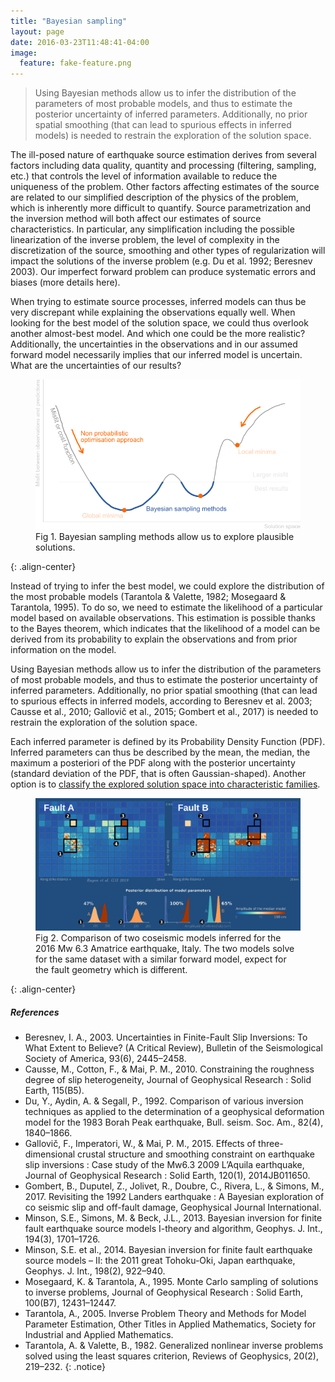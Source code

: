 ```yaml
---
title: "Bayesian sampling"
layout: page
date: 2016-03-23T11:48:41-04:00
image:
  feature: fake-feature.png
---
```


> Using Bayesian methods allow us to infer the distribution of the parameters of most probable models, and thus to estimate the posterior uncertainty of inferred parameters. Additionally, no prior spatial smoothing (that can lead to spurious effects in inferred models) is needed to restrain the exploration of the solution space.

The ill-posed nature of earthquake source estimation derives from several factors including data quality, quantity and processing (filtering, sampling, etc.) that controls the level of information available to reduce the uniqueness of the problem. Other factors affecting estimates of the source are related to our simplified description of the physics of the problem, which is inherently more difficult to quantify. Source parametrization and the inversion method will both affect our estimates of source characteristics. In particular, any simplification including the possible linearization of the inverse problem, the level of complexity in the discretization of the source, smoothing and other types of regularization will impact the solutions of the inverse problem (e.g. Du et al. 1992; Beresnev 2003). Our imperfect forward problem can produce systematic errors and biases (more details here).

When trying to estimate source processes, inferred models can thus be very discrepant while explaining the observations equally well. When looking for the best model of the solution space, we could thus overlook another almost-best model. And which one could be the more realistic?
Additionally, the uncertainties in the observations and in our assumed forward model necessarily implies that our inferred model is uncertain. What are the uncertainties of our results?

<figure>
  <img src="/images/research/inv1.png" alt="">
  <figcaption>Fig 1.  Bayesian sampling methods allow us to explore plausible solutions.</figcaption>
</figure>
{: .align-center}

Instead of trying to infer the best model, we could explore the distribution of the most probable models (Tarantola & Valette, 1982; Mosegaard & Tarantola, 1995). To do so, we need to estimate the likelihood of a particular model based on available observations. This estimation is possible thanks to the Bayes theorem, which indicates that the likelihood of a model can be derived from its probability to explain the observations and from prior information on the model.

Using Bayesian methods allow us to infer the distribution of the parameters of most probable models, and thus to estimate the posterior uncertainty of inferred parameters. Additionally, no prior spatial smoothing (that can lead to spurious effects in inferred models, according to Beresnev et al. 2003; Causse et al., 2010; Gallovič et al., 2015; Gombert et al., 2017) is needed to restrain the exploration of the solution space.

Each inferred parameter is defined by its Probability Density Function (PDF). Inferred parameters can thus be described by the mean, the median, the maximum a posteriori of the PDF along with the posterior uncertainty (standard deviation of the PDF, that is often Gaussian-shaped). Another option is to [classify the explored solution space into characteristic families](https://thearagon.github.io/thearagon.github.io/_pages/vizualization-of-uncertainties/).

<figure>
  <img src="/images/research/inv2.png" alt="">
  <figcaption>Fig 2. Comparison of two coseismic models inferred for the 2016 Mw 6.3 Amatrice earthquake, Italy. The two models solve for the same dataset with a similar forward model, expect for the fault geometry which is different.</figcaption>
</figure>
{: .align-center}

##### References
- Beresnev, I. A., 2003. Uncertainties in Finite-Fault Slip Inversions: To What Extent to Believe? (A Critical Review), Bulletin of the Seismological Society of America, 93(6), 2445–2458.
- Causse, M., Cotton, F., & Mai, P. M., 2010. Constraining the roughness degree of slip heterogeneity, Journal of Geophysical Research : Solid Earth, 115(B5).
- Du, Y., Aydin, A. & Segall, P., 1992. Comparison of various inversion techniques as applied to the determination of a geophysical deformation model for the 1983 Borah Peak earthquake, Bull. seism. Soc. Am., 82(4), 1840–1866.
- Gallovič, F., Imperatori, W., & Mai, P. M., 2015. Effects of three-dimensional crustal structure and smoothing constraint on earthquake slip inversions : Case study of the Mw6.3 2009 L’Aquila earthquake, Journal of Geophysical Research : Solid Earth, 120(1), 2014JB011650.
- Gombert, B., Duputel, Z., Jolivet, R., Doubre, C., Rivera, L., & Simons, M., 2017. Revisiting the 1992 Landers earthquake : A Bayesian exploration of co seismic slip and off-fault damage, Geophysical Journal International.
- Minson, S.E., Simons, M. & Beck, J.L., 2013. Bayesian inversion for finite fault earthquake source models I-theory and algorithm, Geophys. J. Int., 194(3), 1701–1726.
- Minson, S.E. et al., 2014. Bayesian inversion for finite fault earthquake source models – II: the 2011 great Tohoku-Oki, Japan earthquake, Geophys. J. Int., 198(2), 922–940.
- Mosegaard, K. & Tarantola, A., 1995. Monte Carlo sampling of solutions to inverse problems, Journal of Geophysical Research : Solid Earth, 100(B7), 12431–12447.
- Tarantola, A., 2005. Inverse Problem Theory and Methods for Model Parameter Estimation, Other Titles in Applied Mathematics, Society for Industrial and Applied Mathematics.
- Tarantola, A. & Valette, B., 1982. Generalized nonlinear inverse problems solved using the least squares criterion, Reviews of Geophysics, 20(2), 219–232.
{: .notice} 